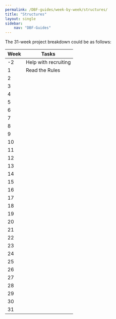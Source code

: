 ```yaml
---
permalink: /DBF-guides/week-by-week/structures/
title: "Structures"
layout: single
sidebar:
    nav: "DBF-Guides"
---
```



The 31-week project breakdown could be as follows:

| Week | Tasks |
|------|-------|
|-2 | Help with recruiting|
|1| Read the Rules|
|2| |
|3||
|4||
|5||
|6||
|7||
|8||
|9||
|10||
|11||
|12||
|13||
|14||
|15||
|16||
|17||
|18||
|19||
|20||
|21||
|22||
|23||
|24||
|25||
|26||
|27||
|28||
|29||
|30||
|31||